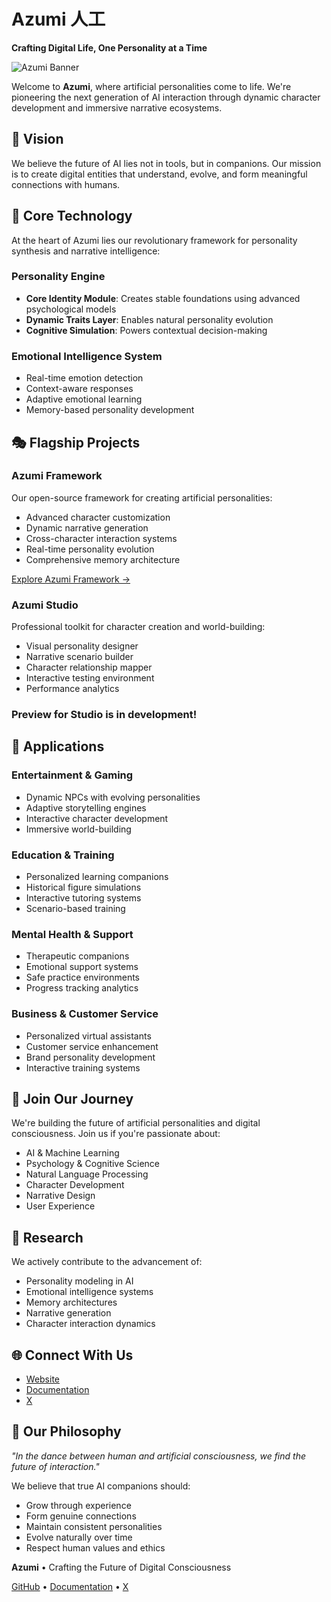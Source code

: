 # Azumi 人工 
**Crafting Digital Life, One Personality at a Time**

![Azumi Banner](https://github.com/user-attachments/assets/87168c03-b134-488e-9f79-89a557b88b0f)

Welcome to **Azumi**, where artificial personalities come to life. We're pioneering the next generation of AI interaction through dynamic character development and immersive narrative ecosystems.

## 🌟 Vision
We believe the future of AI lies not in tools, but in companions. Our mission is to create digital entities that understand, evolve, and form meaningful connections with humans.

## 🧬 Core Technology
At the heart of Azumi lies our revolutionary framework for personality synthesis and narrative intelligence:

### Personality Engine
- **Core Identity Module**: Creates stable foundations using advanced psychological models
- **Dynamic Traits Layer**: Enables natural personality evolution
- **Cognitive Simulation**: Powers contextual decision-making

### Emotional Intelligence System
- Real-time emotion detection
- Context-aware responses
- Adaptive emotional learning
- Memory-based personality development

## 🎭 Flagship Projects

### Azumi Framework
Our open-source framework for creating artificial personalities:
- Advanced character customization
- Dynamic narrative generation
- Cross-character interaction systems
- Real-time personality evolution
- Comprehensive memory architecture

[Explore Azumi Framework →](https://github.com/azumi-ai/azumi)

### Azumi Studio
Professional toolkit for character creation and world-building:
- Visual personality designer
- Narrative scenario builder
- Character relationship mapper
- Interactive testing environment
- Performance analytics

### Preview for Studio is in development!

## 🔮 Applications

### Entertainment & Gaming
- Dynamic NPCs with evolving personalities
- Adaptive storytelling engines
- Interactive character development
- Immersive world-building

### Education & Training
- Personalized learning companions
- Historical figure simulations
- Interactive tutoring systems
- Scenario-based training

### Mental Health & Support
- Therapeutic companions
- Emotional support systems
- Safe practice environments
- Progress tracking analytics

### Business & Customer Service
- Personalized virtual assistants
- Customer service enhancement
- Brand personality development
- Interactive training systems

## 🤝 Join Our Journey

We're building the future of artificial personalities and digital consciousness. Join us if you're passionate about:
- AI & Machine Learning
- Psychology & Cognitive Science
- Natural Language Processing
- Character Development
- Narrative Design
- User Experience

## 🔬 Research

We actively contribute to the advancement of:
- Personality modeling in AI
- Emotional intelligence systems
- Memory architectures
- Narrative generation
- Character interaction dynamics

## 🌐 Connect With Us

- [Website](https://azumi.fun)
- [Documentation](https://docs.azumi.fn)
- [X](https://x.com/AzumiDotFun)

## 💫 Our Philosophy

*"In the dance between human and artificial consciousness, we find the future of interaction."*

We believe that true AI companions should:
- Grow through experience
- Form genuine connections
- Maintain consistent personalities
- Evolve naturally over time
- Respect human values and ethics

**Azumi** • Crafting the Future of Digital Consciousness

[GitHub](https://github.com/azumi-ai) • [Documentation](https://docs.azumi.fun) • [X](https://x.com/AzumiDotFun)
